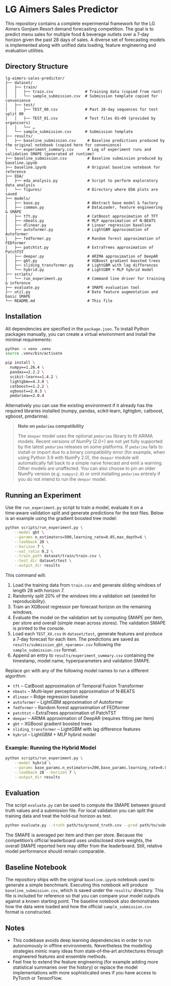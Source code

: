 # LG Aimers Sales Predictor

This repository contains a complete experimental framework for the LG
Aimers Gonjiam Resort demand forecasting competition.  The goal is to
predict menu sales for multiple food & beverage outlets over a 7‑day
horizon given the past 28 days of sales.  A diverse set of forecasting
models is implemented along with unified data loading, feature
engineering and evaluation utilities.

## Directory Structure

```
lg-aimers-sales-predictor/
├── dataset/
│   ├── train/
│   │   ├── train.csv              # Training data (copied from root)
│   │   └── sample_submission.csv  # Submission template copied for convenience
│   ├── test/
│   │   ├── TEST_00.csv            # Past 28‑day sequences for test split 00
│   │   ├── TEST_01.csv            # Test files 01–09 (provided by organisers)
│   │   └── …
│   └── sample_submission.csv      # Submission template
├── results/
│   ├── baseline_submission.csv     # Baseline predictions produced by the original notebook (copied here for convenience)
│   └── experiment_summary.csv      # Log of experiment runs and validation SMAPE (generated at runtime)
├── baseline_submission.csv         # Baseline submission produced by baseline.ipynb
├── baseline.ipynb                  # Original baseline notebook for reference
├── EDA/
│   ├── eda_analysis.py             # Script to perform exploratory data analysis
│   └── figures/                    # Directory where EDA plots are saved
├── models/
│   ├── base.py                     # Abstract base model & factory
│   ├── common.py                   # DataLoader, feature engineering & SMAPE
│   ├── tft.py                      # CatBoost approximation of TFT
│   ├── nbeats.py                   # MLP approximation of N‑BEATS
│   ├── dlinear.py                  # Linear regression baseline
│   ├── autoformer.py               # LightGBM approximation of Autoformer
│   ├── fedformer.py                # Random forest approximation of FEDformer
│   ├── patchtst.py                 # ExtraTrees approximation of PatchTST
│   ├── deepar.py                   # ARIMA approximation of DeepAR
│   ├── gbt.py                      # XGBoost gradient boosted trees
│   ├── sliding_transformer.py      # LightGBM with lag differences
│   └── hybrid.py                   # LightGBM + MLP hybrid model
├── scripts/
│   └── run_experiment.py           # Command line driver for training & inference
├── evaluate.py                     # SMAPE evaluation tool
├── util.py                         # Date feature augmentation and basic SMAPE
└── README.md                       # This file
```

## Installation
All dependencies are specified in the `package.json`.  To install
Python packages manually, you can create a virtual environment and
install the minimal requirements:

```bash
python -m venv .venv
source .venv/bin/activate

pip install \
  numpy==1.26.4 \
  pandas==2.2.2 \
  scikit-learn==1.4.2 \
  lightgbm==4.3.0 \
  catboost==1.2.2 \
  xgboost==2.0.3 \
  pmdarima==2.0.4
```

Alternatively you can use the existing environment if it already has
the required libraries installed (numpy, pandas, scikit‑learn,
lightgbm, catboost, xgboost, pmdarima).

> **Note on `pmdarima` compatibility**
>
> The `deepar` model uses the optional `pmdarima` library to fit ARIMA
> models.  Recent versions of NumPy (2.0+) are not yet fully supported
> by the latest `pmdarima` releases on some platforms.  If `pmdarima`
> fails to install or import due to a binary compatibility error (for
> example, when using Python 3.9 with NumPy 2.0), the `deepar` module
> will automatically fall back to a simple naive forecast and emit a
> warning.  Other models are unaffected.  You can also choose to pin
> an older NumPy version (e.g. `numpy<2.0`) or omit installing
> `pmdarima` entirely if you do not intend to run the `deepar` model.

## Running an Experiment

Use the `run_experiment.py` script to train a model, evaluate it on a
time‑aware validation split and generate predictions for the test
files.  Below is an example using the gradient boosted tree model:

```bash
python scripts/run_experiment.py \
    --model gbt \
    --params n_estimators=500,learning_rate=0.05,max_depth=6 \
    --lookback 28 \
    --horizon 7 \
    --val_ratio 0.2 \
    --train_path dataset/train/train.csv \
    --test_dir dataset/test \
    --output_dir results
```

This command will:

1. Load the training data from `train.csv` and generate sliding
   windows of length 28 with horizon 7.
2. Randomly split 20% of the windows into a validation set (seeded
   for reproducibility).
3. Train an XGBoost regressor per forecast horizon on the remaining
   windows.
4. Evaluate the model on the validation set by computing SMAPE per
   item, per store and overall (simple mean across stores).  The
   validation SMAPE is printed to the console.
5. Load each `TEST_XX.csv` in `dataset/test`, generate features and
   produce a 7‑day forecast for each item.  The predictions are saved
   as `results/submission_gbt_<params>.csv` following the
   `sample_submission.csv` format.
6. Append an entry to `results/experiment_summary.csv` containing the
   timestamp, model name, hyperparameters and validation SMAPE.

Replace `gbt` with any of the following model names to run a
different algorithm:

* `tft` – CatBoost approximation of Temporal Fusion Transformer
* `nbeats` – Multi‑layer perceptron approximation of N‑BEATS
* `dlinear` – Ridge regression baseline
* `autoformer` – LightGBM approximation of Autoformer
* `fedformer` – Random forest approximation of FEDformer
* `patchtst` – ExtraTrees approximation of PatchTST
* `deepar` – ARIMA approximation of DeepAR (requires fitting per item)
* `gbt` – XGBoost gradient boosted trees
* `sliding_transformer` – LightGBM with lag difference features
* `hybrid` – LightGBM + MLP hybrid model

### Example: Running the Hybrid Model

```bash
python scripts/run_experiment.py \
    --model hybrid \
    --params base_params.n_estimators=200,base_params.learning_rate=0.05,res_params.hidden_layer_sizes=64_32 \
    --lookback 28 --horizon 7 \
    --output_dir results
```

## Evaluation

The script `evaluate.py` can be used to compute the SMAPE between
ground truth values and a submission file.  For local validation you
can split the training data and treat the hold‑out horizon as test.

```bash
python evaluate.py --truth path/to/ground_truth.csv --pred path/to/submission.csv --output breakdown.csv
```

The SMAPE is averaged per item and then per store.  Because the
competition’s official leaderboard uses undisclosed store weights, the
overall SMAPE reported here may differ from the leaderboard.  Still,
relative model performance should remain comparable.

## Baseline Notebook

The repository ships with the original `baseline.ipynb` notebook used to
generate a simple benchmark.  Executing this notebook will produce
`baseline_submission.csv`, which is saved under the `results/` directory.
This file is included for reference so that you can compare your model
outputs against a known starting point.  The baseline notebook also
demonstrates how the data were loaded and how the official
`sample_submission.csv` format is constructed.

## Notes

* This codebase avoids deep learning dependencies in order to run
  autonomously in offline environments.  Nevertheless the modelling
  strategies mimic many ideas from state‑of‑the‑art architectures
  through engineered features and ensemble methods.
* Feel free to extend the feature engineering (for example adding
  more statistical summaries over the history) or replace the model
  implementations with more sophisticated ones if you have access to
  PyTorch or TensorFlow.
